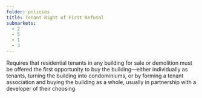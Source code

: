 ```yaml
---
folder: policies
title: Tenant Right of First Refusal
submarkets:
  - 2
  - 5
  - 1
  - 3
---
```

Requires that residential tenants in any building for sale or demolition must be offered the first opportunity to buy the building—either individually as tenants, turning the building into condominiums, or by forming a tenant association and buying the building as a whole, usually in partnership with a developer of their choosing